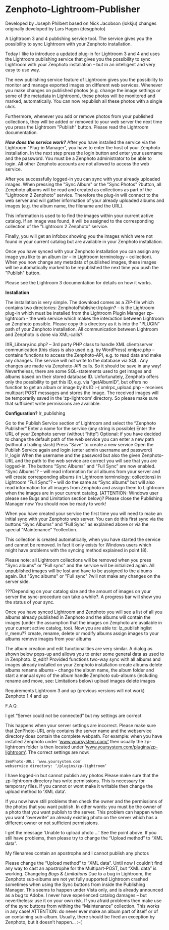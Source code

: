 Zenphoto-Lightroom-Publisher
============================
Developed by Joseph Philbert based on Nick Jacobson (lokkju) changes originally developed by Lars Hagen (desgphoto)

A Lightroom 3 and 4 publishing service tool. The service gives you the possibility to sync Lightroom with your Zenphoto installation.

Today I like to introduce a updated plug-in for Lightroom 3 and 4 and uses the Lightroom publishing service that gives you the possibility to sync Lightroom with your Zenphoto installation – but in an intelligent and very easy to use way.

The new publishing service feature of Lightroom gives you the possibility to monitor and manage exported images on different web services. Whenever you make changes on published photos (e.g. change the image settings or some of the metadata in Lightroom), these photos will be monitored and marked, automatically. You can now republish all these photos with a single click.

Furthermore, whenever you add or remove photos from your published collections, they will be added or removed to your web server the next time you press the Lightroom "Publish" button. Please read the Lightroom documentation.

_**How does the service work?**_
After you have installed the service via the Lightroom "Plug-in Manager", you have to enter the host of your Zenphoto installation. In the next step press the login button and enter your username and the password. You must be a Zenphoto administrator to be able to login. All other Zenphoto accounts are not allowed to access the web service.

After you successfully logged-in you can sync with your already uploaded images. When pressing the "Sync Album" or the "Sync Photos" ?button, all Zenphoto albums will be read and created as collections as part of the "Lightroom 2 Zenphoto" service. Therefore the plug-in will connect to the web server and will gather information of your already uploaded albums and images (e.g. the album name, the filename and the URL).

This information is used to to find the images within your current active catalog. If an image was found, it will be assigned to the corresponding collection of the "Lightroom 2 Zenphoto" service.

Finally, you will get an infobox showing you the images which were not found in your current catalog but are available in your Zenphoto installation.

Once you have synced with your Zenphoto installation you can assign any image you like to an album (or – in Lightroom terminology – collection). When you now change any metadata of published images, these images will be automatically marked to be republished the next time you push the "Publish" button.

Please see the Lightroom 3 documentation for details on how it works.

**Installation**

The installation is very simple. The download comes as a ZIP-file which contains two directories:
ZenphotoPublisher.lrplugin? – is the Lightroom plug-in which must be installed from the Lightroom Plugin Manager
zp-lightroom - the web service which makes the interaction between Lightroom an Zenphoto possible. Please copy this directory as it is into the "PLUGIN" path of your Zenphoto installation. All communication between Lightroom and Zenphoto is done via XML-calls?:

IXR_Library.inc.php? – 3rd party PHP class to handle XML client/server communication (this class is also used e.g. by WordPress)
xmlprc.php – contains functions to access the Zenphoto-API, e.g. to read data and make any changes. The service will not write to the database via SQL. Any changes are made via Zenphoto-API calls. So it should be save in any way! Nevertheless, there are some SQL-statements used to get images and albums based on their stored database ID. Unfortunately, Zenphoto offers only the possibility to get this ID, e.g. via "getAlbumID", but offers no function to get an album or image by its ID :-(
xmlrpc_upload.php – receives multipart POST messages and stores the image. The received images will be temporarily saved in the ‘zp-lightroom’ directory. So please make sure that sufficient write permissions are available.

**Configuration?**
lr_publishing

Go to the Publish Service section of Lightroom and select the “Zenphoto Publisher”
Enter a name for the service (any string is possible)
Enter the URL of your Zenphoto server (without “http”)
Optional: if you have decided to change the default path of the web service you can enter a new path (without a trailing slash)
Press “Save” to create a new service
Open the Publish Service again and login (enter admin username and password)
lr_login
When the username and the password but also the given Zenphoto-URL and the path to the web service are correct you will see that you are logged-in.
The buttons “Sync Albums” and “Full Sync” are now enabled.
    “Sync Albums”? – will read information for all albums from your server and will create corresponding albums (in Lightroom terminology: collections) in Lightroom
    “Full Sync”? – will do the same as “Sync albums” but will also read information for all images from Zenphoto and assign them to Lightroom when the images are in your current catalog. (ATTENTION: Windows user please see Bugs and Limitation section below)?
Please close the Publishing Manager now
You should now be ready to work!

When you have created your service the first time you will need to make an initial sync with your Zenphoto web server. You can do this first sync via the buttons “Sync Albums” and “Full Sync” as explained above or via the special "Maintenance" ?collection.

This collection is created automatically, when you have started the service and cannot be removed. In fact it only exists for Windows users which might have problems with the syncing method explained in point (8).

Please note: all Lightroom collections will be removed when you press "Sync albums" or "Full sync" and the service will be initialized again. All unpublished images will be lost and have to be assigned to the albums again. But "Sync albums" or "Full sync" ?will not make any changes on the server side.

???Depending on your catalog size and the amount of images on your server the sync-procedure can take a while?. A progress bar will show you the status of your sync.

Once you have synced Lightroom and Zenphoto you will see a list of all you albums already published in Zenphoto and the albums will contain the images (under the assumption that the images on Zenphoto are available in your current active catalog, too). Now you are able to:
lz_publishinglist lr_menu??
    create, rename, delete or modify albums
    assign images to your albums
    remove images from your albums

The album creation and edit functionalities are very similar. A dialog as shown below pops-up and allows you to enter some general data as used to in Zenphoto.
lz_edit?
Provided functions
    two-way sync with all albums and images already installed on your Zenphoto installation
    create albums
    delete albums
    rename albums – change the album name, the album folder and start a manual sync of the album
    handle Zenphoto sub-albums (including rename and move, see: Limitations below)
    upload images
    delete images

Requirements
    Lightroom 3 and up (previous versions will not work)
    Zenphoto 1.4 and up

F.A.Q.

I get “Server could not be connected” but my settings are correct

This happens when your server settings are incorrect. Please make sure that ZenPhoto-URL only contains the server name and the webservice directory does contain the complete webpath. 
For example: when you have installed Zenphoto under ‘www.yoursystem.com/‘ then usually the zp-lightroom folder is then located under ‘www.yoursystem.com/plugins/zp-lightroom‘. The correct settings are now:

    ZenPhoto-URL: ‘www.yoursystem.com‘
    webservice directory: ‘/plugins/zp-lightroom‘

I have logged-in but cannot publish any photos
Please make sure that the zp-lightroom directory has write permissions. This is necessary for temporary files. If you cannot or wont make it writable then change the upload method to ‘XML data‘.

If you now have still problems then check the owner and the permissions of the photos that you want publish. In other words: you must be the owner of a photo that you want publish to the server. This problem can happen when you want “overwrite” an already existing photo on the server which has a different owner or not sufficient permissions.

I get the message ‘Unable to upload photo …’
See the point above. If you still have problems, then please try to change the “Upload method” to “XML data”.

My filenames contain an apostrophe and I cannot publish any photos

Please change the “Upload method” to “XML data”. Until now I couldn’t find any way to cast an apostrophe for the Multipart-POST, but “XML data” is working.
Changelog
*Bugs & Limitations*
Due to a bug in Lightroom, the Zenphoto sub-albums are not yet fully supported
Lightroom crashed sometimes when using the Sync buttons from inside the Publishing Manager. This seems to happen under Vista only, and is already announced as a bug to Adobe. I never have experienced catalog damages – but nevertheless: use it on your own risk. If you afraid problems then make use of the sync buttons from withing the “Maintenance” collection. This works in any case!
ATTENTION: do never ever make an album part of itself or of an containing sub-album. Usually, there should be fired an exception by Zenphoto, but it doesn’t happen… :-(

